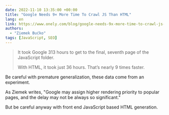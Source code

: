 ```yaml
---
date: 2022-11-10 13:35:00 +00:00
title: "Google Needs 9× More Time To Crawl JS Than HTML"
lang: en
link: https://www.onely.com/blog/google-needs-9x-more-time-to-crawl-js-than-html/
authors:
  - "Ziemek Bućko"
tags: [JavaScript, SEO]
---
```


> It took Google 313 hours to get to the final, seventh page of the JavaScript folder. 
>
> With HTML, it took just 36 hours. That’s nearly 9 times faster.

Be careful with premature generalization, these data come from an experiment.

As Ziemek writes, "Google may assign higher rendering priority to popular pages, and the delay may not be always so significant."

But be careful anyway with front end JavaScript based HTML generation.
